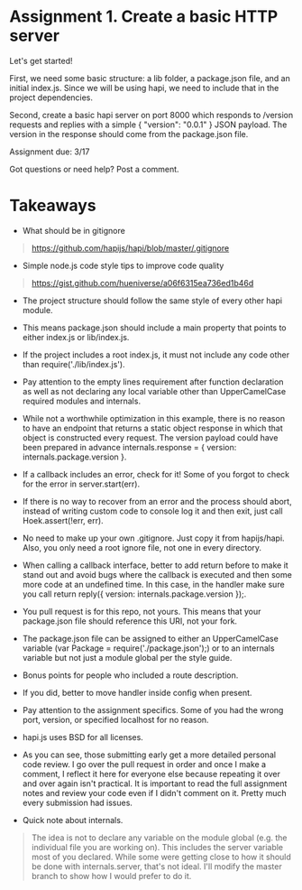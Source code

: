 # Assignment 1. Create a basic HTTP server

Let's get started!

First, we need some basic structure: a lib folder, a package.json file, and an initial index.js. Since we will be using hapi, we need to include that in the project dependencies.

Second, create a basic hapi server on port 8000 which responds to /version requests and replies with a simple { "version": "0.0.1" } JSON payload. The version in the response should come from the package.json file.

Assignment due: 3/17

Got questions or need help? Post a comment.


# Takeaways


* What should be in gitignore

> https://github.com/hapijs/hapi/blob/master/.gitignore

* Simple node.js code style tips to improve code quality

> https://gist.github.com/hueniverse/a06f6315ea736ed1b46d

* The project structure should follow the same style of every other hapi module.

* This means package.json should include a main property that points to either index.js or lib/index.js.

* If the project includes a root index.js, it must not include any code other than require('./lib/index.js').

* Pay attention to the empty lines requirement after function declaration as well as not declaring any local variable other than UpperCamelCase required modules and internals.

* While not a worthwhile optimization in this example, there is no reason to have an endpoint that returns a static object response in which that object is constructed every request. The version payload could have been prepared in advance internals.response = { version: internals.package.version }.

* If a callback includes an error, check for it! Some of you forgot to check for the error in server.start(err).

* If there is no way to recover from an error and the process should abort, instead of writing custom code to console log it and then exit, just call Hoek.assert(!err, err).

* No need to make up your own .gitignore. Just copy it from hapijs/hapi. Also, you only need a root ignore file, not one in every directory.

* When calling a callback interface, better to add return before to make it stand out and avoid bugs where the callback is executed and then some more code at an undefined time. In this case, in the handler make sure you call return reply({ version: internals.package.version });.


* You pull request is for this repo, not yours. This means that your package.json file should reference this URI, not your fork.

* The package.json file can be assigned to either an UpperCamelCase variable (var Package = require('./package.json');) or to an internals variable but not just a module global per the style guide.

* Bonus points for people who included a route description.

* If you did, better to move handler inside config when present.

* Pay attention to the assignment specifics. Some of you had the wrong port, version, or specified localhost for no reason.

* hapi.js uses BSD for all licenses.

* As you can see, those submitting early get a more detailed personal code review. I go over the pull request in order and once I make a comment, I reflect it here for everyone else because repeating it over and over again isn't practical. It is important to read the full assignment notes and review your code even if I didn't comment on it. Pretty much every submission had issues.


* Quick note about internals.

> The idea is not to declare any variable on the module global (e.g. the individual file you are working on). This includes the server variable most of you declared. While some were getting close to how it should be done with internals.server, that's not ideal. I'll modify the master branch to show how I would prefer to do it.
